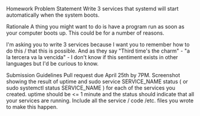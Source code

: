 Homework
Problem Statement
Write 3 services that systemd will start automatically when the system boots.

Rationale
A thing you might want to do is have a program run as soon as your computer boots up. This could be for a number of reasons.

I'm asking you to write 3 services because I want you to remember how to do this / that this is possible. And as they say "Third time's the charm" - "a la tercera va la vencida" - I don't know if this sentiment exists in other languages but I'd be curious to know.

Submission Guidelines
Pull request due April 25th by 7PM.
Screenshot showing the result of uptime and sudo service SERVICE_NAME status ( or sudo systemctl status SERVICE_NAME ) for each of the services you created. uptime should be <= 1 minute and the status should indicate that all your services are running.
Include all the service / code /etc. files you wrote to make this happen.
